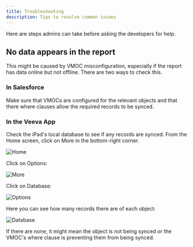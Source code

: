 ```yaml
---
title: Troubleshooting
description: Tips to resolve common issues
---
```


Here are steps admins can take before asking the developers for help.

## No data appears in the report

This might be caused by VMOC misconfiguration, especially if the report has data online but not offline. There are two ways to check this.

### In Salesforce

Make sure that VMOCs are configured for the relevant objects and that there where clauses allow the required records to be synced.

### In the Veeva App

Check the iPad's local database to see if any records are synced. From the Home screen, click on More in the bottom-right corner.

![Home](/static/img/troubleshooting-no_data-home.png "Home")

Click on Options:

![More](/static/img/troubleshooting-no_data-more.png "More")

Click on Database:

![Options](/static/img/troubleshooting-no_data-options.png "Options")

Here you can see how many records there are of each object:

![Database](/static/img/troubleshooting-no_data-database.png "Database")

If there are none, it might mean the object is not being synced or the VMOC's where clause is preventing them from being synced.
